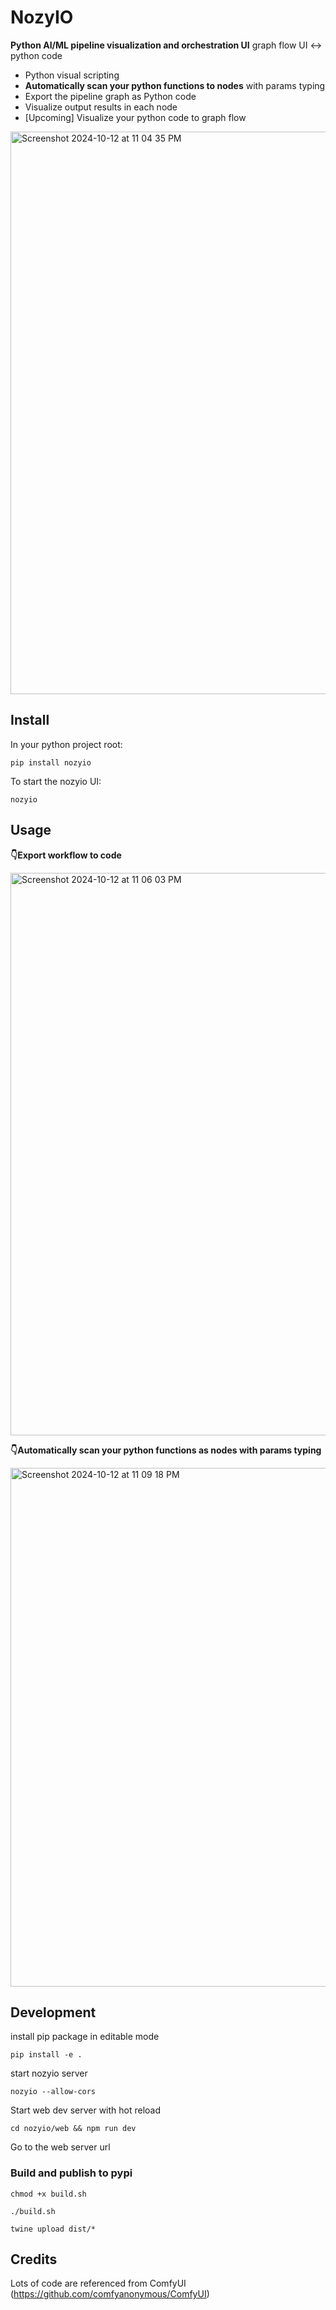 # NozyIO

**Python AI/ML pipeline visualization and orchestration UI**
graph flow UI ↔️ python code

- Python visual scripting
- **Automatically scan your python functions to nodes** with params typing
- Export the pipeline graph as Python code
- Visualize output results in each node
- [Upcoming] Visualize your python code to graph flow

<img width="900" alt="Screenshot 2024-10-12 at 11 04 35 PM" src="https://github.com/user-attachments/assets/8502f6fd-9c7b-4469-b22e-36da9b6601fb">

## Install

In your python project root:

`pip install nozyio`

To start the nozyio UI:

`nozyio`

## Usage

**👇Export workflow to code**

<img width="900" alt="Screenshot 2024-10-12 at 11 06 03 PM" src="https://github.com/user-attachments/assets/7bb3a2d7-1687-4099-9e13-a61294cac046">

**👇Automatically scan your python functions as nodes with params typing**

<img width="830" alt="Screenshot 2024-10-12 at 11 09 18 PM" src="https://github.com/user-attachments/assets/abad2101-973b-4538-85d2-61d5e7cfb67b">

## Development

install pip package in editable mode

`pip install -e .`

start nozyio server

`nozyio --allow-cors`

Start web dev server with hot reload

`cd nozyio/web && npm run dev`

Go to the web server url

### Build and publish to pypi

`chmod +x build.sh`

`./build.sh`

`twine upload dist/*`

## Credits

Lots of code are referenced from ComfyUI (https://github.com/comfyanonymous/ComfyUI)
